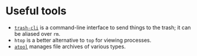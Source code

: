 # Useful tools

* [`trash-cli`](https://github.com/andreafrancia/trash-cli) is a command-line interface to send things to the trash; it can be aliased over `rm`.
* `htop` is a better alternative to `top` for viewing processes.
* [`atool`](http://www.nongnu.org/atool/) manages file archives of various types.
